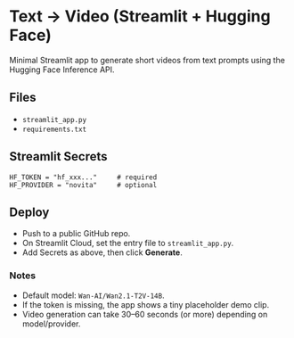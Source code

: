 # Text → Video (Streamlit + Hugging Face)

Minimal Streamlit app to generate short videos from text prompts using the Hugging Face Inference API.

## Files
- `streamlit_app.py`
- `requirements.txt`

## Streamlit Secrets
```
HF_TOKEN = "hf_xxx..."     # required
HF_PROVIDER = "novita"     # optional
```

## Deploy
- Push to a public GitHub repo.
- On Streamlit Cloud, set the entry file to `streamlit_app.py`.
- Add Secrets as above, then click **Generate**.

### Notes
- Default model: `Wan-AI/Wan2.1-T2V-14B`.
- If the token is missing, the app shows a tiny placeholder demo clip.
- Video generation can take 30–60 seconds (or more) depending on model/provider.
